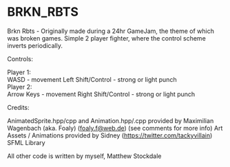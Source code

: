 # BRKN_RBTS
Brkn Rbts - Originally made during a 24hr GameJam, the theme of which was broken games. Simple 2 player fighter, where the control scheme inverts periodically.



Controls:

Player 1:           
		      WASD  - movement 
	Left Shift/Control  - strong or light punch  
Player 2:         
	 	  Arrow Keys  - movement 
	 Right Shift/Control  - strong or light punch  



Credits:

AnimatedSprite.hpp/cpp and Animation.hpp/.cpp provided by Maximilian Wagenbach (aka. Foaly) (foaly.f@web.de) (see comments for more info)
Art Assets / Animations provided by Sidney (https://twitter.com/tackyvillain)
SFML Library 

All other code is written by myself, Matthew Stockdale

